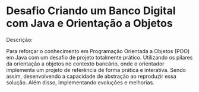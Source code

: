 # Desafio Criando um Banco Digital com Java e Orientação a Objetos

Descrição:

Para reforçar o conhecimento em Programação Orientada a Objetos (POO) em Java com um desafio de projeto totalmente prático. 
Utilizando os pilares da orientação a objetos no contexto bancário, onde o orientador implementa um projeto de referência de forma prática e interativa. Sendo assim, desenvolvendo a capacidade de abstração ao reproduzir essa solução. Além disso, implementando evoluções e melhorias.
